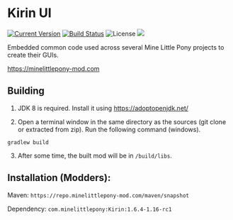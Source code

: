 # Kirin UI

 [![Current Version](https://img.shields.io/github/v/release/MineLittlePony/Kirin)](https://github.com/MineLittlePony/Kirin/releases/latest)
[![Build Status](https://github.com/MineLittlePony/Kirin/actions/workflows/gradle-build.yml/badge.svg)](https://github.com/MineLittlePony/Kirin/actions/workflows/gradle-build.yml)
![License](https://img.shields.io/github/license/MineLittlePony/Kirin)
![](https://img.shields.io/badge/api-fabric-orange.svg)


Embedded common code used across several Mine Little Pony projects to create their GUIs.

https://minelittlepony-mod.com

## Building

1. JDK 8 is required. Install it using https://adoptopenjdk.net/

2. Open a terminal window in the same directory as the sources (git clone or extracted from zip). Run the following command (windows).

```
gradlew build
```

3. After some time, the built mod will be in `/build/libs`.

## Installation (Modders):

Maven: `https://repo.minelittlepony-mod.com/maven/snapshot`

Dependency: `com.minelittlepony:Kirin:1.6.4-1.16-rc1`

